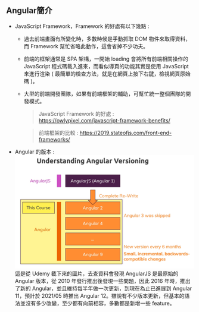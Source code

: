 ## Angular簡介

* JavaScript Framework，Framework 的好處有以下幾點 :
    - 過去前端畫面有所變化時，多數時候是手動抓取 DOM 物件來取得資料，而 Framework 幫忙省略此動作，這會省掉不少功夫。
    - 前端的框架通常是 SPA 架構，一開始 loading 會將所有前端相關操作的 JavaScript 程式碼載入進來，而看似導頁的功能其實是使用 JavaScript 來進行渲染 ( 最簡單的檢查方法，就是在網頁上按下右鍵，檢視網頁原始碼 )。
    - 大型的前端開發團隊，如果有前端框架的輔助，可幫忙統一整個團隊的開發模式。

        > JavaScript Framework 的好處 : https://owlypixel.com/javascript-framework-benefits/
    
        > 前端框架的比較 : https://2019.stateofjs.com/front-end-frameworks/
* Angular 的版本 :
    ![  ](images/1-1.png)
    這是從 Udemy 截下來的圖片，去查資料會發現 AngularJS 是最原始的 Angular 版本，從 2010 年發行推出後發現一些問題，因此 2016 年時，推出了新的 Angular，並且維持每半年做一次更新，到現在為止已進展到 Angular 11，預計於 2021/05 時推出 Angular 12。雖說有不少版本更新，但基本的語法並沒有多少改變，至少都有向前相容，多數都是新增一些 feature。


